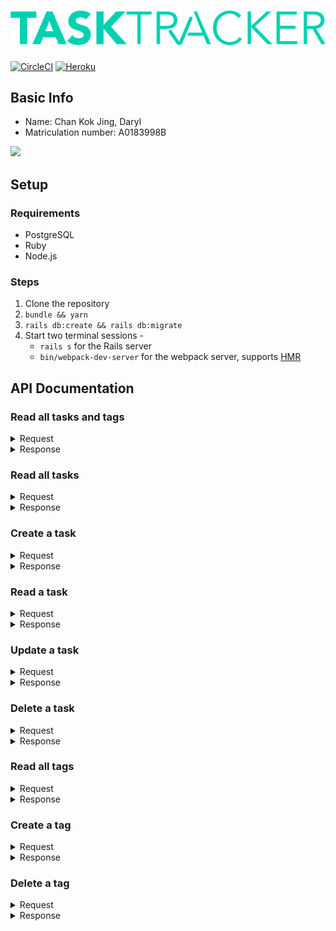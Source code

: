 # ![](app/javascript/src/images/logo.png)
[![CircleCI](https://circleci.com/gh/dvrylc/cvwo-tasktracker.svg?style=svg)](https://circleci.com/gh/dvrylc/cvwo-tasktracker) [![Heroku](https://heroku-badge.herokuapp.com/?app=heroku-badge)](https://cvwo-tasktracker.herokuapp.com)

## Basic Info
- Name: Chan Kok Jing, Daryl
- Matriculation number: A0183998B

![](https://i.imgur.com/RTnF2X1.png)

## Setup

### Requirements
- PostgreSQL
- Ruby
- Node.js

### Steps
1. Clone the repository
2. `bundle && yarn`
3. `rails db:create && rails db:migrate`
4. Start two terminal sessions -
    - `rails s` for the Rails server
    - `bin/webpack-dev-server` for the webpack server, supports [HMR](https://webpack.js.org/concepts/hot-module-replacement/)

## API Documentation

### Read all tasks and tags
<details>
  <summary>Request</summary>
  <p>

  ```
  GET /api/all
  ```

  </p>
</details>

<details>
  <summary>Response</summary>
  <p>

  ```json
  200 OK

  {
    "tasks": [
      {
        "id": 1,
        "title": "Eat breakfast",
        "done": true,
        "created_at": "2019-01-21T03:42:40.591Z",
        "updated_at": "2019-01-21T03:42:41.631Z",
        "tag_id": 1
      },
      {
        "id": 2,
        "title": "Eat lunch",
        "done": false,
        "created_at": "2019-01-21T03:42:47.966Z",
        "updated_at": "2019-01-21T03:42:47.966Z",
        "tag_id": 1
      }
    ],
    "tags": [
      {
        "id": 1,
        "title": "meals",
        "created_at": "2019-01-21T03:37:02.839Z",
        "updated_at": "2019-01-21T03:37:02.839Z"
      },
      {
        "id": 2,
        "title": "homework",
        "created_at": "2019-01-21T03:44:37.477Z",
        "updated_at": "2019-01-21T03:44:37.477Z"
      }
    ]
  }
  ```

  </p>
</details>

### Read all tasks
<details>
  <summary>Request</summary>
  <p>

  ```
  GET /api/tasks
  ```

  </p>
</details>

<details>
  <summary>Response</summary>
  <p>

  ```json
  200 OK

  [
    {
      "id": 1,
      "title": "Eat breakfast",
      "done": true,
      "created_at": "2019-01-21T03:42:40.591Z",
      "updated_at": "2019-01-21T03:42:41.631Z",
      "tag_id": 1
    },
    {
      "id": 2,
      "title": "Eat lunch",
      "done": false,
      "created_at": "2019-01-21T03:42:47.966Z",
      "updated_at": "2019-01-21T03:42:47.966Z",
      "tag_id": 1
    }
  ]
  ```

  </p>
</details>

### Create a task
<details>
  <summary>Request</summary>
  <p>

  ```json
  POST /api/tasks

  {
    "task": {
      "title": "Eat breakfast",
      "done": false,
      "tag_id": 1
    }
  }
  ```

  </p>
</details>

<details>
  <summary>Response</summary>
  <p>

  ```json
  201 Created

  {
    "id": 1,
    "title": "Eat breakfast",
    "done": false,
    "created_at": "2019-01-21T03:37:26.166Z",
    "updated_at": "2019-01-21T03:37:26.166Z",
    "tag_id": 1
  }
  ```

  </p>
</details>

### Read a task
<details>
  <summary>Request</summary>
  <p>

  ```
  GET /api/tasks/:id
  ```

  </p>
</details>

<details>
  <summary>Response</summary>
  <p>

  ```json
  200 OK

  {
    "id": 1,
    "title": "Eat breakfast",
    "done": false,
    "created_at": "2019-01-21T03:37:26.166Z",
    "updated_at": "2019-01-21T03:37:26.166Z",
    "tag_id": 1
  }
  ```

  </p>
</details>

### Update a task
<details>
  <summary>Request</summary>
  <p>

  ```json
  PUT /api/tasks/:id

  {
    "task": {
      "id": 1,
      "title": "Eat lunch",
      "done": false,
      "created_at": "2019-01-21T03:37:26.166Z",
      "updated_at": "2019-01-21T03:37:26.166Z",
      "tag_id": 1
    }
  }
  ```

  </p>
</details>

<details>
  <summary>Response</summary>
  <p>

  ```json
  {
    "id": 1,
    "title": "Eat lunch",
    "done": false,
    "tag_id": 1,
    "created_at": "2019-01-21T03:37:26.166Z",
    "updated_at": "2019-01-21T03:39:32.939Z"
  }
  ```

  </p>
</details>

### Delete a task
<details>
  <summary>Request</summary>
  <p>

  ```
  DELETE /api/tasks/:id
  ```

  </p>
</details>

<details>
  <summary>Response</summary>
  <p>

  ```json
  200 OK
  ```

  </p>
</details>

### Read all tags
<details>
  <summary>Request</summary>
  <p>

  ```
  GET /api/tags
  ```

  </p>
</details>

<details>
  <summary>Response</summary>
  <p>

  ```json
  200 OK

  [
    {
      "id": 1,
      "title": "meals",
      "created_at": "2019-01-21T03:37:02.839Z",
      "updated_at": "2019-01-21T03:37:02.839Z"
    },
    {
      "id": 2,
      "title": "homework",
      "created_at": "2019-01-21T03:44:37.477Z",
      "updated_at": "2019-01-21T03:44:37.477Z"
    }
  ]
  ```

  </p>
</details>

### Create a tag
<details>
  <summary>Request</summary>
  <p>

  ```json
  POST /api/tags

  {
    "tag": {
      "title": "homework"
    }
  }
  ```

  </p>
</details>

<details>
  <summary>Response</summary>
  <p>

  ```json
  201 Created

  {
    "id": 2,
    "title": "homework",
    "created_at": "2019-01-21T03:44:37.477Z",
    "updated_at": "2019-01-21T03:44:37.477Z"
  }
  ```

  </p>
</details>

### Delete a tag
<details>
  <summary>Request</summary>
  <p>

  ```
  DELETE /api/tags/:id
  ```

  </p>
</details>

<details>
  <summary>Response</summary>
  <p>

  ```json
  200 OK
  ```

  </p>
</details>
